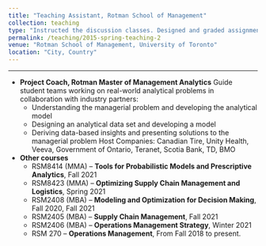 ```yaml
---
title: "Teaching Assistant, Rotman School of Management"
collection: teaching
type: "Instructed the discussion classes. Designed and graded assignments and projects."
permalink: /teaching/2015-spring-teaching-2
venue: "Rotman School of Management, University of Toronto"
location: "City, Country"
---
```


---
* **Project Coach, Rotman Master of Management Analytics**
 Guide student teams working on real-world analytical problems in collaboration with industry partners:
  * Understanding the managerial problem and developing the analytical model
  * Designing an analytical data set and developing a model
  * Deriving data-based insights and presenting solutions to the managerial problem
 Host Companies: Canadian Tire, Unity Health, Veeva, Government of Ontario, Teranet,
 Scotia Bank, TD, BMO
* **Other courses**
  * RSM8414 (MMA) – **Tools for Probabilistic Models and Prescriptive Analytics**, Fall 2021
  * RSM8423 (MMA) – **Optimizing Supply Chain Management and Logistics**, Spring 2021
  * RSM2408 (MBA) – **Modeling and Optimization for Decision Making**, Fall 2020, Fall 2021
  * RSM2405 (MBA) – **Supply Chain Management**, Fall 2021
  * RSM2406 (MBA) – **Operations Management Strategy**, Winter 2021
  * RSM 270 – **Operations Management**, From Fall 2018 to present.







